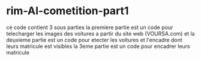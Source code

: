 # rim-AI-cometition-part1
ce code contient 3 sous parties la premiere partie est un code pour telecharger les images des voitures a partir  du site web (VOURSA.com) et la deuxieme  partie est un code pour etecter les voitures et l'encadre  dont leurs matricule est visibles  la 3eme partie est un code pour encadrer leurs matricule
